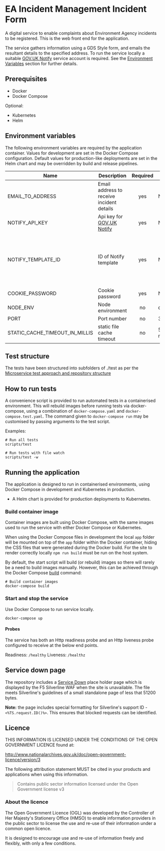 # EA Incident Management Incident Form

A digital service to enable complaints about Environment Agency incidents to be registered. 
This is the web front end for the application.

The service gathers information using a GDS Style form, and emails the resultant details to the specified address.
To run the service locally a suitable [GOV.UK Notify](https://www.notifications.service.gov.uk) service account is required. 
See the [Environment Variables](#environment-variables) section for further details.

## Prerequisites

- Docker
- Docker Compose

Optional:
- Kubernetes
- Helm

## Environment variables

The following environment variables are required by the application container.
Values for development are set in the Docker Compose configuration. Default
values for production-like deployments are set in the Helm chart and may be
overridden by build and release pipelines.

| Name                           | Description                               | Required  | Default            | Valid                       
| ----                           | -----------                               | :-------: | -------            | -----   
| EMAIL_TO_ADDRESS               | Email address to receive incident details | yes       | NA                 | any valid email address
| NOTIFY_API_KEY                 | Api key for [GOV.UK Notify](https://www.notifications.service.gov.uk)      | yes       | NA                 |
| NOTIFY_TEMPLATE_ID             | ID of Notify template                     | yes       | NA                 | The template is expecting the following fields: `firstName, lastName, addressLine1, addressLine2, townOrCity, county, postcode, email, phonenumber, strength, atHome, location, description, date, hour, minute` |
| COOKIE_PASSWORD                | Cookie password                           | yes       | NA                 |                             
| NODE_ENV                       | Node environment                          | no        | development        | development,test,production 
| PORT                           | Port number                               | no        | 3000               |                             
| STATIC_CACHE_TIMEOUT_IN_MILLIS | static file cache timeout                 | no        | 54000 (15 minutes) |                             

## Test structure

The tests have been structured into subfolders of ./test as per the
[Microservice test approach and repository structure](https://eaflood.atlassian.net/wiki/spaces/FPS/pages/1845396477/Microservice+test+approach+and+repository+structure)

## How to run tests

A convenience script is provided to run automated tests in a containerised
environment. This will rebuild images before running tests via docker-compose,
using a combination of `docker-compose.yaml` and `docker-compose.test.yaml`.
The command given to `docker-compose run` may be customised by passing
arguments to the test script.

Examples:

```
# Run all tests
scripts/test

# Run tests with file watch
scripts/test -w
```
## Running the application

The application is designed to run in containerised environments, using Docker
Compose in development and Kubernetes in production.

- A Helm chart is provided for production deployments to Kubernetes.

### Build container image

Container images are built using Docker Compose, with the same images used to
run the service with either Docker Compose or Kubernetes.

When using the Docker Compose files in development the local `app` folder will
be mounted on top of the `app` folder within the Docker container, hiding the
CSS files that were generated during the Docker build.  For the site to render
correctly locally `npm run build` must be run on the host system.


By default, the start script will build (or rebuild) images so there will
rarely be a need to build images manually. However, this can be achieved
through the Docker Compose
[build](https://docs.docker.com/compose/reference/build/) command:

```
# Build container images
docker-compose build
```

### Start and stop the service

Use Docker Compose to run service locally.

`docker-compose up`

#### Probes

The service has both an Http readiness probe and an Http liveness probe
configured to receive at the below end points.

Readiness: `/healthy`
Liveness: `/healthz`

## Service down page

The repository includes a [Service Down](./service-down/down.html) place holder page which is displayed by the F5 Silverline WAF when the site is unavailable. The file meets Silverline's guidelines of a small standalone page of less that 51200 bytes.

**Note:** the page includes special formatting for Silverline's support ID - `<%TS.request.ID()%>`. 
This ensures that blocked requests can be identified.

## Licence

THIS INFORMATION IS LICENSED UNDER THE CONDITIONS OF THE OPEN GOVERNMENT
LICENCE found at:

<http://www.nationalarchives.gov.uk/doc/open-government-licence/version/3>

The following attribution statement MUST be cited in your products and
applications when using this information.

> Contains public sector information licensed under the Open Government license
> v3

### About the licence

The Open Government Licence (OGL) was developed by the Controller of Her
Majesty's Stationery Office (HMSO) to enable information providers in the
public sector to license the use and re-use of their information under a common
open licence.

It is designed to encourage use and re-use of information freely and flexibly,
with only a few conditions.


